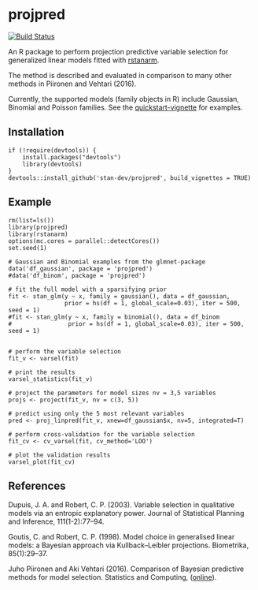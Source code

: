 # projpred


[![Build Status](https://travis-ci.org/stan-dev/projpred.svg?branch=master)](https://travis-ci.org/stan-dev/projpred)

An R package to perform projection predictive variable selection for generalized linear models fitted with [rstanarm][]. 

The method is described and evaluated in comparison to many other methods in Piironen and Vehtari (2016). 

Currently, the supported models (family objects in R) include Gaussian, Binomial and Poisson families. See the [quickstart-vignette][] for examples.

Installation
------------

	if (!require(devtools)) {
  		install.packages("devtools")
  		library(devtools)
	}
	devtools::install_github('stan-dev/projpred', build_vignettes = TRUE)

    
Example
-------

    rm(list=ls())
    library(projpred)
    library(rstanarm)
    options(mc.cores = parallel::detectCores())
    set.seed(1)

    # Gaussian and Binomial examples from the glmnet-package
    data('df_gaussian', package = 'projpred')
    #data('df_binom', package = 'projpred')

    # fit the full model with a sparsifying prior
    fit <- stan_glm(y ~ x, family = gaussian(), data = df_gaussian,
                    prior = hs(df = 1, global_scale=0.03), iter = 500, seed = 1)
    #fit <- stan_glm(y ~ x, family = binomial(), data = df_binom
    #                prior = hs(df = 1, global_scale=0.03), iter = 500, seed = 1)


    # perform the variable selection
    fit_v <- varsel(fit)
    
    # print the results
    varsel_statistics(fit_v)

    # project the parameters for model sizes nv = 3,5 variables 
    projs <- project(fit_v, nv = c(3, 5))
    
    # predict using only the 5 most relevant variables
    pred <- proj_linpred(fit_v, xnew=df_gaussian$x, nv=5, integrated=T)
    
    # perform cross-validation for the variable selection
    fit_cv <- cv_varsel(fit, cv_method='LOO')

    # plot the validation results 
    varsel_plot(fit_cv)

References
------------
Dupuis, J. A. and Robert, C. P. (2003). Variable selection in qualitative models via an entropic explanatory power. Journal of Statistical Planning and Inference, 111(1-2):77–94.

Goutis, C. and Robert, C. P. (1998). Model choice in generalised linear models: a Bayesian approach via Kullback–Leibler projections. Biometrika, 85(1):29–37.

Juho Piironen and Aki Vehtari (2016). Comparison of Bayesian predictive methods for model selection. Statistics and Computing, ([online][piironenvehtari]).


  [rstanarm]: https://github.com/stan-dev/rstanarm
  [piironenvehtari]: https://link.springer.com/article/10.1007/s11222-016-9649-y
  [quickstart-vignette]: https://htmlpreview.github.io/?https://github.com/stan-dev/projpred/blob/master/vignettes/quickstart.html

